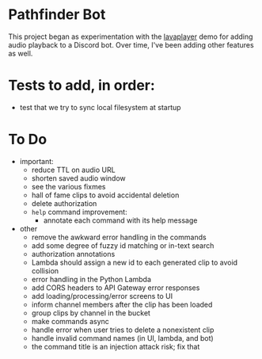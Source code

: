 # Pathfinder Bot
This project began as experimentation with the [lavaplayer](https://github.com/sedmelluq/lavaplayer/tree/master/demo-jda)
demo for adding audio playback to a Discord bot. Over time, I've been adding other features as well.

# Tests to add, in order:
* test that we try to sync local filesystem at startup

# To Do
* important:
    * reduce TTL on audio URL
    * shorten saved audio window
    * see the various fixmes
    * hall of fame clips to avoid accidental deletion
    * delete authorization
    * `help` command improvement:
        * annotate each command with its help message
* other
    * remove the awkward error handling in the commands
    * add some degree of fuzzy id matching or in-text search
    * authorization annotations
    * Lambda should assign a new id to each generated clip to avoid collision
    * error handling in the Python Lambda
    * add CORS headers to API Gateway error responses
    * add loading/processing/error screens to UI
    * inform channel members after the clip has been loaded
    * group clips by channel in the bucket
    * make commands async
    * handle error when user tries to delete a nonexistent clip
    * handle invalid command names (in UI, lambda, and bot)
    * the command title is an injection attack risk; fix that